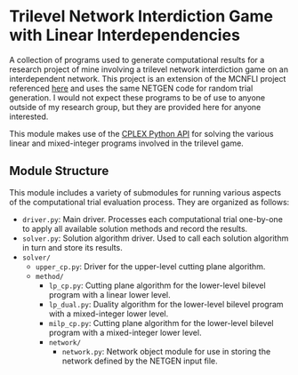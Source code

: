 # Trilevel Network Interdiction Game with Linear Interdependencies

A collection of programs used to generate computational results for a research project of mine involving a trilevel network interdiction game on an interdependent network. This project is an extension of the MCNFLI project referenced [here](https://github.com/adam-rumpf/mcnfli-trials) and uses the same NETGEN code for random trial generation. I would not expect these programs to be of use to anyone outside of my research group, but they are provided here for anyone interested.

This module makes use of the [CPLEX Python API](https://www.ibm.com/support/knowledgecenter/SSSA5P_12.7.1/ilog.odms.cplex.help/CPLEX/GettingStarted/topics/set_up/Python_setup.html) for solving the various linear and mixed-integer programs involved in the trilevel game.

## Module Structure

This module includes a variety of submodules for running various aspects of the computational trial evaluation process. They are organized as follows:

* `driver.py`: Main driver. Processes each computational trial one-by-one to apply all available solution methods and record the results.
* `solver.py`: Solution algorithm driver. Used to call each solution algorithm in turn and store its results.
* `solver/`
  * `upper_cp.py`: Driver for the upper-level cutting plane algorithm.
  * `method/`
    * `lp_cp.py`: Cutting plane algorithm for the lower-level bilevel program with a linear lower level.
    * `lp_dual.py`: Duality algorithm for the lower-level bilevel program with a mixed-integer lower level.
    * `milp_cp.py`: Cutting plane algorithm for the lower-level bilevel program with a mixed-integer lower level.
    * `network/`
      * `network.py`: Network object module for use in storing the network defined by the NETGEN input file.
